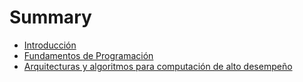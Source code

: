 # Summary
- [Introducción](./intro.md)
- [Fundamentos de Programación](./fundamentos.md)
- [Arquitecturas y algoritmos para computación de alto desempeño](./aahpc.md)
